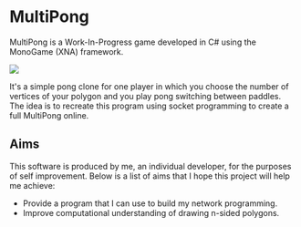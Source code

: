 # MultiPong

MultiPong is a Work-In-Progress game developed in C# using the MonoGame (XNA) framework.

<img src="https://i.imgur.com/qeNEkuv.png"/>

It's a simple pong clone for one player in which you choose the number of vertices of your polygon and you play pong switching between paddles. The idea is to recreate this program using socket programming to create a full MultiPong online.

## Aims
This software is produced by me, an individual developer, for the purposes of self improvement. Below is a list of aims that I hope this project will help me achieve:

* Provide a program that I can use to build my network programming.
* Improve computational understanding of drawing n-sided polygons.

